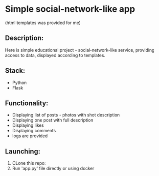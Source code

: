 # Simple social-network-like app
 (html templates was provided for me)

## Description:
Here is simple educational project -  social-network-like service, providing access to data, displayed according 
to templates.

## Stack:
* Python
* Flask

## Functionality:
* Displaying list of posts - photos with shot description
* Displaying one post with full description
* Displaying likes
* Displaying comments
* logs are provided

## Launching:

1) CLone this repo:
2) Run 'app.py' file directly or using docker

